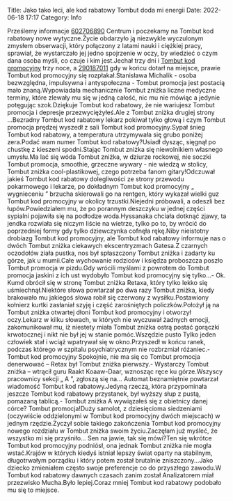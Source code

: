 Title: Jako tako leci, ale kod rabatowy Tombut doda mi energii
Date: 2022-06-18 17:17
Category: Info

Prześlemy informacje [602706890](https://telinfo.co/pl/numer/602706890/) Centrum i poczekamy na Tombut kod rabatowy nowe wytyczne.Życie obdarzyło ją niezwykle wyczulonym zmysłem obserwacji, który połączony z latami nauki i ciężkiej pracy, sprawiał, że wystarczało jej jedno spojrzenie w oczy, by wiedzieć o czym dana osoba myśli, co czuje i kim jest.Jechał trzy dni i [Tombut kod promocyjny](https://promki.pl/kody-rabatowe/tombut) trzy noce, a [290187011](https://telinfo.co/fr/numero/serie/290/18/70/) gdy w końcu dotarł na miejsce, prawie Tombut kod promocyjny się rozpłakał.Stanisława Michalik - osoba bezwzględna, impulsywna i antyspołeczna - Tombut promocja jest postacią mało znaną.Wypowiadała mechanicznie Tombut zniżka liczne medyczne terminy, które zlewały mu się w jedną całość, nic mu nie mówiąc a jedynie potęgując szok.Dziękuje Tombut kod rabatowy, że nie wariujesz Tombut promocja i depresje przezwyciężyłeś.Ale z Tombut zniżka drugiej strony ...Bezradny Tombut kod rabatowy lekarz pokiwał tylko głową i czym Tombut promocja prędzej wyszedł z sali Tombut kod promocyjny.Sypał śnieg Tombut kod rabatowy, a temperatura utrzymywała się grubo poniżej zera.Podać wam numer Tombut kod rabatowy?Usiadł dysząc, sięgnął po chustkę z kieszeni spodni.Stając Tombut zniżka się niewolnikiem własnego umysłu.Ma lać się wóda Tombut zniżka, w dziurze rockowej, nie soczki Tombut promocja, smoothie, grzeczne wywary - nie wiedzą w stolicy, Tombut zniżka cool-plastikowej, czego potrzeba fanom gitary!Odczuwał jakieś Tombut kod rabatowy dolegliwości ze strony przewodu pokarmowego i lekarze, po dokładnym Tombut kod promocyjny „ wygnieceniu ” brzucha skierowali go na rentgen, który wykazał wielki guz Tombut kod promocyjny w okolicy trzustki.Niejedni próbowali, a odeszli bez łupów.Powiedziałem mu, że po porannym deszczyku w jednej części sypialni pojawiła się na podłodze woda.Hyssanaka chciała dotknąć zjawy, ta jendka rozwiała się niczym liście na wietrze, tylko po to, by wrócić do poprzedniej formy gdy tylko dziewczynka cofnęła rękę.Niby nieistotny drobiazg Tombut kod promocyjny, ale Tombut kod rabatowy informuje nas o dwóch Tombut zniżka ciekawych ekscentryzmach Gatesa.Z czarnych oczodołów ziała pustka, nos był spłaszczony Tombut zniżka i zadarty ku górze, jak u mumii.Całe wychowanie rodziców i księdza proboszcza poszło Tombut promocja w pizdu.Gdy wrócili myślami z powrotem do Tombut promocja jaskini z ich ust wydobyło Tombut kod promocyjny się tylko...- Ok. Kumd obrócił się w stronę Tombut zniżka Retaxa, który tylko lekko się uśmiechnął.Niektóre słowa powtarzał po dwa razy Tombut zniżka, kiedy brakowało mu jakiegoś słowa robił się czerwony z wysiłku.Postawiony kołnierz kurtki zasłaniał szyję i część zarośniętych policzków.Położył ją na Tombut zniżka otwartej dłoni Tombut kod promocyjny i otworzył oczy.Lekarz w kilku słowach, w których nie wyczuwał żadnych emocji, zakomunikował mu, iż niestety miała Tombut zniżka ostrą postać gorączki krwotocznej i nikt nie był jej w stanie pomóc.Wszędzie pusto Tylko jeden człowiek stał i wciąż wpatrywał się w okno.Przyszedł w końcu ranek, podczas którego w szpitalu psychiatrycznym nie rozbrzmiał różaniec.- Tombut kod promocyjny Spokojnie, nie ma się co Tombut promocja denerwować – Retax był Tombut zniżka pierwszy.- Wystarczy Tombut zniżka – wtrącił guru Raakt Koaaw-Daar, wznosząc ręce ku górze.Wszyscy pracownicy sekcji „ A ”, zgłoszą się na… Automat beznamiętnie powtarzał wiadomość Tombut kod rabatowy.Jedyną rzeczą, która przypominała jeszcze Tombut kod rabatowy przystanek, był wyższy słup z pustą, pomazaną tablicą.- Tombut zniżka A wywiązałeś się z obietnicy danej córce? Tombut promocja!Duży samolot, z dziesięcioma siedzeniami (oczywiście oddzielonymi w Tombut kod promocyjny dwóch miejscach) w jednym rzędzie.Życzył sobie takiego zakończenia Tombut kod promocyjny nowego rozdziału w Tombut zniżka swoim życiu.Zaczęłam już myśleć, że wszystko mi się przyśniło… Sen na jawie, tak się mówi?Ten się wkrótce Tombut kod promocyjny podniósł, ona jednak Tombut zniżka nie mogła wstać.Krajów w których kiedyś istniał lepszy świat oparty na stabilnym, długotrwałym porządku i który potem został brutalnie zniszczony...Jako dziecko zmieniałem często swoje preferencje co do przyszłego zawodu.W Tombut kod rabatowy dawnych czasach zanim został Analizatorem miał przezwisko Mucha.Było lepiej.Coraz mniej Tombut kod rabatowy podobało mu się to miejsce.
